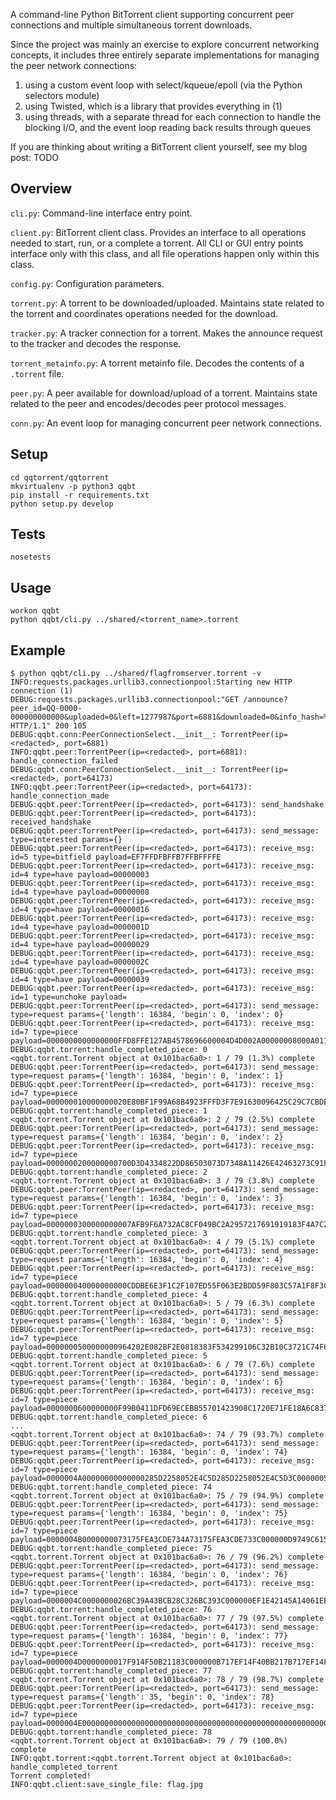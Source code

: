 A command-line Python BitTorrent client supporting concurrent peer connections and multiple simultaneous torrent downloads.

Since the project was mainly an exercise to explore concurrent networking concepts, it includes three entirely separate implementations for managing the peer network connections:  
1. using a custom event loop with select/kqueue/epoll (via the Python selectors module)  
2. using Twisted, which is a library that provides everything in (1)  
3. using threads, with a separate thread for each connection to handle the
    blocking I/O, and the event loop reading back results through queues  

If you are thinking about writing a BitTorrent client yourself, see my blog post: TODO

## Overview

`cli.py`: Command-line interface entry point.

`client.py`: BitTorrent client class. Provides an interface to all operations needed to start, run, or a complete a torrent. All CLI or GUI entry points interface only with this class, and all file operations happen only within this class.

`config.py`: Configuration parameters.

`torrent.py`: A torrent to be downloaded/uploaded. Maintains state related to the torrent and coordinates operations needed for the download.

`tracker.py`: A tracker connection for a torrent. Makes the announce request to the tracker and decodes the response.

`torrent_metainfo.py`: A torrent metainfo file. Decodes the contents of a `.torrent` file.

`peer.py`: A peer available for download/upload of a torrent. Maintains state related to the peer and encodes/decodes peer protocol messages.

`conn.py`: An event loop for managing concurrent peer network connections.


## Setup

```
cd qqtorrent/qqtorrent
mkvirtualenv -p python3 qqbt
pip install -r requirements.txt
python setup.py develop
```

## Tests

```
nosetests
```


## Usage

```
workon qqbt
python qqbt/cli.py ../shared/<torrent_name>.torrent
```


## Example
```
$ python qqbt/cli.py ../shared/flagfromserver.torrent -v
INFO:requests.packages.urllib3.connectionpool:Starting new HTTP connection (1)
DEBUG:requests.packages.urllib3.connectionpool:"GET /announce?peer_id=QQ-0000-000000000000&uploaded=0&left=1277987&port=6881&downloaded=0&info_hash=%2B%15%CA%2B%FDH%CD%D7m9%ECU%A3%AB%1B%8AW%18%0A%09 HTTP/1.1" 200 105
DEBUG:qqbt.conn:PeerConnectionSelect.__init__: TorrentPeer(ip=<redacted>, port=6881)
INFO:qqbt.peer:TorrentPeer(ip=<redacted>, port=6881): handle_connection_failed
DEBUG:qqbt.conn:PeerConnectionSelect.__init__: TorrentPeer(ip=<redacted>, port=64173)
INFO:qqbt.peer:TorrentPeer(ip=<redacted>, port=64173): handle_connection_made
DEBUG:qqbt.peer:TorrentPeer(ip=<redacted>, port=64173): send_handshake
DEBUG:qqbt.peer:TorrentPeer(ip=<redacted>, port=64173): received_handshake
DEBUG:qqbt.peer:TorrentPeer(ip=<redacted>, port=64173): send_message: type=interested params={}
DEBUG:qqbt.peer:TorrentPeer(ip=<redacted>, port=64173): receive_msg: id=5 type=bitfield payload=EF7FFDFBFFB7FFBFFFFE
DEBUG:qqbt.peer:TorrentPeer(ip=<redacted>, port=64173): receive_msg: id=4 type=have payload=00000003
DEBUG:qqbt.peer:TorrentPeer(ip=<redacted>, port=64173): receive_msg: id=4 type=have payload=00000008
DEBUG:qqbt.peer:TorrentPeer(ip=<redacted>, port=64173): receive_msg: id=4 type=have payload=00000016
DEBUG:qqbt.peer:TorrentPeer(ip=<redacted>, port=64173): receive_msg: id=4 type=have payload=0000001D
DEBUG:qqbt.peer:TorrentPeer(ip=<redacted>, port=64173): receive_msg: id=4 type=have payload=00000029
DEBUG:qqbt.peer:TorrentPeer(ip=<redacted>, port=64173): receive_msg: id=4 type=have payload=0000002C
DEBUG:qqbt.peer:TorrentPeer(ip=<redacted>, port=64173): receive_msg: id=4 type=have payload=00000039
DEBUG:qqbt.peer:TorrentPeer(ip=<redacted>, port=64173): receive_msg: id=1 type=unchoke payload=
DEBUG:qqbt.peer:TorrentPeer(ip=<redacted>, port=64173): send_message: type=request params={'length': 16384, 'begin': 0, 'index': 0}
DEBUG:qqbt.peer:TorrentPeer(ip=<redacted>, port=64173): receive_msg: id=7 type=piece payload=0000000000000000FFD8FFE127AB4578696600004D4D002A00000008000A01120003000000010000...
DEBUG:qqbt.torrent:handle_completed_piece: 0
<qqbt.torrent.Torrent object at 0x101bac6a0>: 1 / 79 (1.3%) complete
DEBUG:qqbt.peer:TorrentPeer(ip=<redacted>, port=64173): send_message: type=request params={'length': 16384, 'begin': 0, 'index': 1}
DEBUG:qqbt.peer:TorrentPeer(ip=<redacted>, port=64173): receive_msg: id=7 type=piece payload=000000010000000020E80BF1F99A68B4923FFFD3F7E91630096425C29C7CBDE98A76C8AB23200146...
DEBUG:qqbt.torrent:handle_completed_piece: 1
<qqbt.torrent.Torrent object at 0x101bac6a0>: 2 / 79 (2.5%) complete
DEBUG:qqbt.peer:TorrentPeer(ip=<redacted>, port=64173): send_message: type=request params={'length': 16384, 'begin': 0, 'index': 2}
DEBUG:qqbt.peer:TorrentPeer(ip=<redacted>, port=64173): receive_msg: id=7 type=piece payload=0000000200000000700D3D4334822DD86503073D7348A11426E42463273C91FCA9C097549A257003...
DEBUG:qqbt.torrent:handle_completed_piece: 2
<qqbt.torrent.Torrent object at 0x101bac6a0>: 3 / 79 (3.8%) complete
DEBUG:qqbt.peer:TorrentPeer(ip=<redacted>, port=64173): send_message: type=request params={'length': 16384, 'begin': 0, 'index': 3}
DEBUG:qqbt.peer:TorrentPeer(ip=<redacted>, port=64173): receive_msg: id=7 type=piece payload=0000000300000000007AFB9F6A732AC8CF049BC2A2957217691919183F4A7C2CC91CCD2ED668FF00...
DEBUG:qqbt.torrent:handle_completed_piece: 3
<qqbt.torrent.Torrent object at 0x101bac6a0>: 4 / 79 (5.1%) complete
DEBUG:qqbt.peer:TorrentPeer(ip=<redacted>, port=64173): send_message: type=request params={'length': 16384, 'begin': 0, 'index': 4}
DEBUG:qqbt.peer:TorrentPeer(ip=<redacted>, port=64173): receive_msg: id=7 type=piece payload=000000040000000000CDDBE6E3F1C2F107ED55F063E2BDD59F803C57A1F8F3C29F10756BC8DEDBC3...
DEBUG:qqbt.torrent:handle_completed_piece: 4
<qqbt.torrent.Torrent object at 0x101bac6a0>: 5 / 79 (6.3%) complete
DEBUG:qqbt.peer:TorrentPeer(ip=<redacted>, port=64173): send_message: type=request params={'length': 16384, 'begin': 0, 'index': 5}
DEBUG:qqbt.peer:TorrentPeer(ip=<redacted>, port=64173): receive_msg: id=7 type=piece payload=0000000500000000964202E082BF2E0818383F534299106C32B10C3721C74F6A744D236730974270...
DEBUG:qqbt.torrent:handle_completed_piece: 5
<qqbt.torrent.Torrent object at 0x101bac6a0>: 6 / 79 (7.6%) complete
DEBUG:qqbt.peer:TorrentPeer(ip=<redacted>, port=64173): send_message: type=request params={'length': 16384, 'begin': 0, 'index': 6}
DEBUG:qqbt.peer:TorrentPeer(ip=<redacted>, port=64173): receive_msg: id=7 type=piece payload=0000000600000000F99B0411DFD69ECEBB55701423908C1720E71FE18A6C8373EDC82594E006E98E...
DEBUG:qqbt.torrent:handle_completed_piece: 6
...
<qqbt.torrent.Torrent object at 0x101bac6a0>: 74 / 79 (93.7%) complete
DEBUG:qqbt.peer:TorrentPeer(ip=<redacted>, port=64173): send_message: type=request params={'length': 16384, 'begin': 0, 'index': 74}
DEBUG:qqbt.peer:TorrentPeer(ip=<redacted>, port=64173): receive_msg: id=7 type=piece payload=0000004A00000000000000285D2258052E4C5D285D2258052E4C5D3C0000005B5DD6589E2E535D5B...
DEBUG:qqbt.torrent:handle_completed_piece: 74
<qqbt.torrent.Torrent object at 0x101bac6a0>: 75 / 79 (94.9%) complete
DEBUG:qqbt.peer:TorrentPeer(ip=<redacted>, port=64173): send_message: type=request params={'length': 16384, 'begin': 0, 'index': 75}
DEBUG:qqbt.peer:TorrentPeer(ip=<redacted>, port=64173): receive_msg: id=7 type=piece payload=0000004B0000000073175FEA3CDE734A73175FEA3CDE733C000000D9749C61543DE774D9749C6154...
DEBUG:qqbt.torrent:handle_completed_piece: 75
<qqbt.torrent.Torrent object at 0x101bac6a0>: 76 / 79 (96.2%) complete
DEBUG:qqbt.peer:TorrentPeer(ip=<redacted>, port=64173): send_message: type=request params={'length': 16384, 'begin': 0, 'index': 76}
DEBUG:qqbt.peer:TorrentPeer(ip=<redacted>, port=64173): receive_msg: id=7 type=piece payload=0000004C0000000026BC39A43BCB28C326BC393C000000EF1E42145A14061EEF1E42145A14061E3C...
DEBUG:qqbt.torrent:handle_completed_piece: 76
<qqbt.torrent.Torrent object at 0x101bac6a0>: 77 / 79 (97.5%) complete
DEBUG:qqbt.peer:TorrentPeer(ip=<redacted>, port=64173): send_message: type=request params={'length': 16384, 'begin': 0, 'index': 77}
DEBUG:qqbt.peer:TorrentPeer(ip=<redacted>, port=64173): receive_msg: id=7 type=piece payload=0000004D0000000017F914F50B21183C000000B717EF14F40BB217B717EF14F40BB2173C000000CA...
DEBUG:qqbt.torrent:handle_completed_piece: 77
<qqbt.torrent.Torrent object at 0x101bac6a0>: 78 / 79 (98.7%) complete
DEBUG:qqbt.peer:TorrentPeer(ip=<redacted>, port=64173): send_message: type=request params={'length': 35, 'begin': 0, 'index': 78}
DEBUG:qqbt.peer:TorrentPeer(ip=<redacted>, port=64173): receive_msg: id=7 type=piece payload=0000004E000000000000000000000000000000000000000000000000000000000000000000000000
DEBUG:qqbt.torrent:handle_completed_piece: 78
<qqbt.torrent.Torrent object at 0x101bac6a0>: 79 / 79 (100.0%) complete
INFO:qqbt.torrent:<qqbt.torrent.Torrent object at 0x101bac6a0>: handle_completed_torrent
Torrent completed!
INFO:qqbt.client:save_single_file: flag.jpg
```
